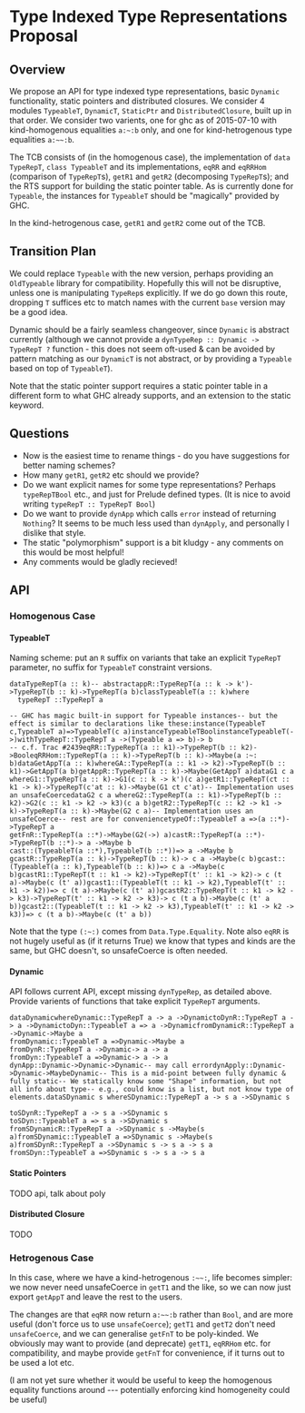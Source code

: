 # Type Indexed Type Representations Proposal

## Overview


We propose an API for type indexed type representations, basic `Dynamic` functionality, static pointers and distributed closures.
We consider 4 modules `TypeableT`, `DynamicT`, `StaticPtr` and `DistributedClosure`, built up in that order.
We consider two varients, one for ghc as of 2015-07-10 with kind-homogenous equalities `a:~:b` only, and one for kind-hetrogenous type equalities `a:~~:b`.


The TCB consists of (in the homogenous case), the implementation of `data TypeRepT`, `class TypeableT` and its implementations, `eqRR` and `eqRRHom` (comparison of `TypeRepT`s), `getR1` and `getR2` (decomposing `TypeRepT`s); and the RTS support for building the static pointer table.
As is currently done for `Typeable`, the instances for `TypeableT` should be "magically" provided by GHC.


In the kind-hetrogenous case, `getR1` and `getR2` come out of the TCB.

## Transition Plan


We could replace `Typeable` with the new version, perhaps providing an `OldTypeable` library for compatibility.
Hopefully this will not be disruptive, unless one is manipulating `TypeRep`s explicitly.
If we do go down this route, dropping `T` suffices etc to match names with the current `base` version may be a good idea.


Dynamic should be a fairly seamless changeover, since `Dynamic` is abstract currently (although we cannot provide a `dynTypeRep :: Dynamic -> TypeRepT ?` function - this does not seem oft-used & can be avoided by pattern matching as our `DynamicT` is not abstract, or by providing a `Typeable` based on top of `TypeableT`).


Note that the static pointer support requires a static pointer table in a different form to what GHC already supports, and an extension to the static keyword.

## Questions

- Now is the easiest time to rename things - do you have suggestions for better naming schemes?
- How many `getR1`, `getR2` etc should we provide?
- Do we want explicit names for some type representations?
  Perhaps `typeRepTBool` etc., and just for Prelude defined types.
  (It is nice to avoid writing `typeRepT :: TypeRepT Bool`)
- Do we want to provide `dynApp` which calls `error` instead of returning `Nothing`?
  It seems to be much less used than `dynApply`, and personally I dislike that style.
- The static "polymorphism" support is a bit kludgy - any comments on this would be most helpful!
- Any comments would be gladly recieved!

## API

### Homogenous Case

#### TypeableT


Naming scheme: put an `R` suffix on variants that take an explicit `TypeRepT` parameter, no suffix for `TypeableT` constraint versions.

```
dataTypeRepT(a :: k)-- abstractappR::TypeRepT(a :: k -> k')->TypeRepT(b :: k)->TypeRepT(a b)classTypeableT(a :: k)where
  typeRepT ::TypeRepT a

-- GHC has magic built-in support for Typeable instances-- but the effect is similar to declarations like these:instance(TypeableT c,TypeableT a)=>TypeableT(c a)instanceTypeableTBoolinstanceTypeableT(->)withTypeRepT::TypeRepT a ->(Typeable a => b)-> b
-- c.f. Trac #2439eqRR::TypeRepT(a :: k1)->TypeRepT(b :: k2)->BooleqRRHom::TypeRepT(a :: k)->TypeRepT(b :: k)->Maybe(a :~: b)dataGetAppT(a :: k)whereGA::TypeRepT(a :: k1 -> k2)->TypeRepT(b :: k1)->GetAppT(a b)getAppR::TypeRepT(a :: k)->Maybe(GetAppT a)dataG1 c a whereG1::TypeRepT(a :: k)->G1(c :: k -> k')(c a)getR1::TypeRepT(ct :: k1 -> k)->TypeRepT(c'at :: k)->Maybe(G1 ct c'at)-- Implementation uses an unsafeCoercedataG2 c a whereG2::TypeRepT(a :: k1)->TypeRepT(b :: k2)->G2(c :: k1 -> k2 -> k3)(c a b)getR2::TypeRepT(c :: k2 -> k1 -> k)->TypeRepT(a :: k)->Maybe(G2 c a)-- Implementation uses an unsafeCoerce-- rest are for conveniencetypeOf::TypeableT a =>(a ::*)->TypeRepT a
getFnR::TypeRepT(a ::*)->Maybe(G2(->) a)castR::TypeRepT(a ::*)->TypeRepT(b ::*)-> a ->Maybe b
cast::(TypeableT(a ::*),TypeableT(b ::*))=> a ->Maybe b
gcastR::TypeRepT(a :: k)->TypeRepT(b :: k)-> c a ->Maybe(c b)gcast::(TypeableT(a :: k),TypeableT(b :: k))=> c a ->Maybe(c b)gcastR1::TypeRepT(t :: k1 -> k2)->TypeRepT(t' :: k1 -> k2)-> c (t a)->Maybe(c (t' a))gcast1::(TypeableT(t :: k1 -> k2),TypeableT(t' :: k1 -> k2))=> c (t a)->Maybe(c (t' a))gcastR2::TypeRepT(t :: k1 -> k2 -> k3)->TypeRepT(t' :: k1 -> k2 -> k3)-> c (t a b)->Maybe(c (t' a b))gcast2::(TypeableT(t :: k1 -> k2 -> k3),TypeableT(t' :: k1 -> k2 -> k3))=> c (t a b)->Maybe(c (t' a b))
```


Note that the type `(:~:)` comes from `Data.Type.Equality`.
Note also `eqRR` is not hugely useful as (if it returns True) we know that types and kinds are the same, but GHC doesn't, so unsafeCoerce is often needed.

#### Dynamic


API follows current API, except missing `dynTypeRep`, as detailed above.
Provide varients of functions that take explicit `TypeRepT` arguments.

```
dataDynamicwhereDynamic::TypeRepT a -> a ->DynamictoDynR::TypeRepT a -> a ->DynamictoDyn::TypeableT a => a ->DynamicfromDynamicR::TypeRepT a ->Dynamic->Maybe a
fromDynamic::TypeableT a =>Dynamic->Maybe a
fromDynR::TypeRepT a ->Dynamic-> a -> a
fromDyn::TypeableT a =>Dynamic-> a -> a
dynApp::Dynamic->Dynamic->Dynamic-- may call errordynApply::Dynamic->Dynamic->MaybeDynamic-- This is a mid-point between fully dynamic & fully static-- We statically know some "Shape" information, but not all info about type-- e.g., could know is a list, but not know type of elements.dataSDynamic s whereSDynamic::TypeRepT a -> s a ->SDynamic s

toSDynR::TypeRepT a -> s a ->SDynamic s
toSDyn::TypeableT a => s a ->SDynamic s
fromSDynamicR::TypeRepT a ->SDynamic s ->Maybe(s a)fromSDynamic::TypeableT a =>SDynamic s ->Maybe(s a)fromSDynR::TypeRepT a ->SDynamic s -> s a -> s a
fromSDyn::TypeableT a =>SDynamic s -> s a -> s a
```

#### Static Pointers

TODO api, talk about poly

#### Distributed Closure

TODO

### Hetrogenous Case


In this case, where we have a kind-hetrogenous `:~~:`, life becomes simpler: we now never need unsafeCoerce in `getT1` and the like, so we can now just export `getAppT` and leave the rest to the users.


The changes are that `eqRR` now return `a:~~:b` rather than `Bool`, and are more useful (don't force us to use `unsafeCoerce`); `getT1` and `getT2` don't need `unsafeCoerce`, and we can generalise `getFnT` to be poly-kinded.
We obviously may want to provide (and deprecate) `getT1`, `eqRRHom` etc. for compatibility, and maybe provide `getFnT` for convenience, if it turns out to be used a lot etc.


(I am not yet sure whether it would be useful to keep the homogenous equality functions around --- potentially enforcing kind homogeneity could be useful)
